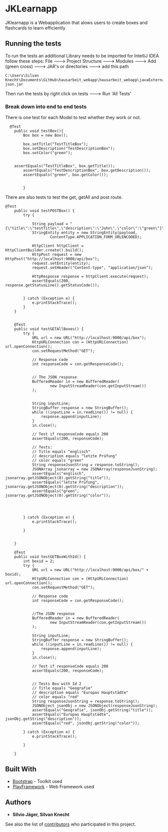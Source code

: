 # JKLearnapp

JKlearnapp is a Webapplication that alows users to create boxes and flashcards to learn efficiently


## Running the tests

To run the tests an additional Library needs to be imported for IntelliJ IDEA follow these steps:
File ---> Project Structure ---> Modules ---> Add (green cross) ---> JAR's or directories ---> add this path
```
C:\Users\Silvan Knecht\Documents\GitHub\hausarbeit_webapp\hausarbeit_webapp\javaExternalLibrary\java-json.jar
```
Then run the tests by right click on tests ---> Run 'All Tests'

### Break down into end to end tests

There is one test for each Model to test whether they work or not.

```
  @Test
    public void testBox(){
        Box box = new Box();

        box.setTitle("TestTitleBox");
        box.setDescription("TestDescriptionBox");
        box.setColor("green");


    assertEquals("TestTitleBox", box.getTitle());
        assertEquals("TestDescriptionBox", box.getDescription());
        assertEquals("green", box.getColor());


        }
```

There are also tests to test the get, getAll and post route. 

```
@Test
    public void testPOSTBox() {
        try {

            String payload = "{\"title\":\"testTitle\",\"description\":\"John\",\"color\":\"green\"}";
            StringEntity entity = new StringEntity(payload,
                    ContentType.APPLICATION_FORM_URLENCODED);

            HttpClient httpClient = HttpClientBuilder.create().build();
            HttpPost request = new HttpPost("http://localhost:9000/api/box");
            request.setEntity(entity);
            request.setHeader("Content-type", "application/json");

            HttpResponse response = httpClient.execute(request);
            assertEquals(200, response.getStatusLine().getStatusCode());


        } catch (Exception e) {
            e.printStackTrace();
        }
    }


    @Test
    public void testGETAllBoxes() {
        try {
            URL url = new URL("http://localhost:9000/api/box");
            HttpURLConnection con = (HttpURLConnection) url.openConnection();
            con.setRequestMethod("GET");

            // Response code
            int responseCode = con.getResponseCode();


            // The JSON response
            BufferedReader in = new BufferedReader(
                    new InputStreamReader(con.getInputStream())
            );


            String inputLine;
            StringBuffer response = new StringBuffer();
            while ((inputLine = in.readLine()) != null) {
                response.append(inputLine);
            }
            in.close();

            // Test if responseCode equals 200
            assertEquals(200, responseCode);

            // Tests:
            // Title equals "englisch"
            // description equals "letzte Prüfung"
            // color equals "green"
            String responseJsonString = response.toString();
            JSONArray jsonarray = new JSONArray(responseJsonString);
            assertEquals("englisch", jsonarray.getJSONObject(0).getString("title"));
            assertEquals("letzte Prüfung", jsonarray.getJSONObject(0).getString("description"));
            assertEquals("green", jsonarray.getJSONObject(0).getString("color"));




        } catch (Exception e) {
            e.printStackTrace();

        }


    }

    @Test
    public void testGETBoxWithId() {
        int boxid = 2;
        try {
            URL url = new URL("http://localhost:9000/api/box/" + boxid);
            HttpURLConnection con = (HttpURLConnection) url.openConnection();
            con.setRequestMethod("GET");

            // Response code
            int responseCode = con.getResponseCode();


            //The JSON response
            BufferedReader in = new BufferedReader(
                    new InputStreamReader(con.getInputStream())
            );

            String inputLine;
            StringBuffer response = new StringBuffer();
            while ((inputLine = in.readLine()) != null) {
                response.append(inputLine);
            }
            in.close();

            // Test if responseCode equals 200
            assertEquals(200, responseCode);


            // Tests Box with Id 2
            // Title equals "Geografie"
            // description equals "Europas Hauptstädte"
            // color equals "red"
            String responseJsonString = response.toString();
            JSONObject jsonObj = new JSONObject(responseJsonString);
            assertEquals("Geografie", jsonObj.getString("title"));
            assertEquals("Europas Hauptstädte", jsonObj.getString("description"));
            assertEquals("red", jsonObj.getString("color"));

        } catch (Exception e) {
            e.printStackTrace();

        }

    }
```


## Built With

* [Bootstrap](https://getbootstrap.com/) - Toolkit used
* [PlayFramework](https://www.playframework.com/) - Web Framework used


## Authors

* **Silvio Jäger, Silvan Knecht** 

See also the list of [contributors](https://github.com/enjoymrban/hausarbeit_webapp/contributors) who participated in this project.

